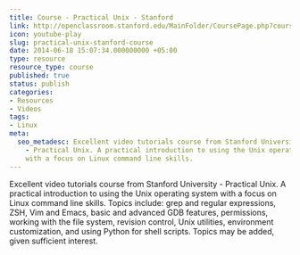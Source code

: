 ```yaml
---
title: Course - Practical Unix - Stanford
link: http://openclassroom.stanford.edu/MainFolder/CoursePage.php?course=PracticalUnix
icon: youtube-play
slug: practical-unix-stanford-course
date: 2014-06-18 15:07:34.000000000 +05:00
type: resource
resource_type: course
published: true
status: publish
categories:
- Resources
- Videos
tags:
- Linux
meta:
  seo_metadesc: Excellent video tutorials course from Stanford University
    - Practical Unix. A practical introduction to using the Unix operating system
    with a focus on Linux command line skills.
---
```


Excellent video tutorials course from Stanford University - Practical Unix. A practical introduction to using the Unix operating system with a focus on Linux command line skills. Topics include: grep and regular expressions, ZSH, Vim and Emacs, basic and advanced GDB features, permissions, working with the file system, revision control, Unix utilities, environment customization, and using Python for shell scripts. Topics may be added, given sufficient interest.
